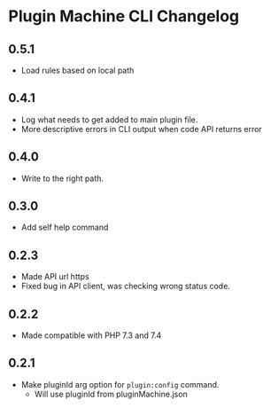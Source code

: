 # Plugin Machine CLI Changelog

## 0.5.1

- Load rules based on local path

## 0.4.1

- Log what needs to get added to main plugin file.
- More descriptive errors in CLI output when code API returns error
## 0.4.0
- Write to the right path.
## 0.3.0
- Add self help command
## 0.2.3
- Made API url https
- Fixed bug in API client, was checking wrong status code.
## 0.2.2
- Made compatible with PHP 7.3 and 7.4

## 0.2.1
- Make pluginId arg option for `plugin:config` command.
    - Will use pluginId from pluginMachine.json
